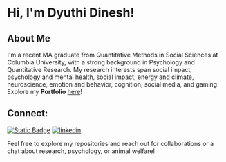 # Hi, I'm Dyuthi Dinesh!
## About Me
I'm a recent MA graduate from Quantitative Methods in Social Sciences at Columbia University, with a strong background in Psychology and Quantitative Research. My research interests span social impact, psychology and mental health, social impact, energy and climate, neuroscience, emotion and behavior, cognition, social media, and gaming.
Explore my **Portfolio** [here](https://github.com/dyuthiii/Portfolio-Guide.git)!

## Connect:
[![Static Badge](https://img.shields.io/badge/Dyuthi's_Website-purple?style=for-the-badge&logoColor=violet)](https://dyuthiii.github.io)
[![linkedin](https://img.shields.io/badge/Linkedin-0e76a8?style=for-the-badge&logo=Linkedin&logoColor=white)](https://www.linkedin.com/in/dyuthi-dinesh-3991bb127/)
  
Feel free to explore my repositories and reach out for collaborations or a chat about research, psychology, or animal welfare!

